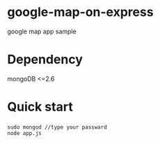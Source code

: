 # google-map-on-express
google map app sample

# Dependency
mongoDB <=2.6

# Quick start
###
    sudo mongod //type your passward
    node app.js

